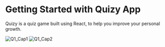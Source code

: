 # Getting Started with Quizy App

Quizy is a quiz game built using React, to help you improve your personal growth.

![Q1_Cap1](https://user-images.githubusercontent.com/43505777/107290920-f7987080-6a2c-11eb-8a37-72e09d3b4986.gif)
![Q1_Cap2](https://user-images.githubusercontent.com/43505777/107290927-fb2bf780-6a2c-11eb-976a-5e2d9c2d0b8d.gif)
